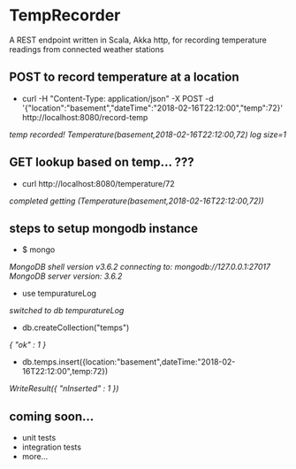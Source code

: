 # TempRecorder
A REST endpoint written in Scala, Akka http, for recording temperature readings from connected weather stations

## POST to record temperature at a location
* curl -H "Content-Type: application/json" -X POST -d '{"location":"basement","dateTime":"2018-02-16T22:12:00","temp":72}' http://localhost:8080/record-temp

_temp recorded! Temperature(basement,2018-02-16T22:12:00,72) log size=1_

## GET lookup based on temp... ???
* curl http://localhost:8080/temperature/72

_completed getting (Temperature(basement,2018-02-16T22:12:00,72))_


## steps to setup mongodb instance
* $ mongo

_MongoDB shell version v3.6.2_
_connecting to: mongodb://127.0.0.1:27017_
_MongoDB server version: 3.6.2_


* use tempuratureLog

_switched to db tempuratureLog_

* db.createCollection("temps")

_{ "ok" : 1 }_

* db.temps.insert({location:"basement",dateTime:"2018-02-16T22:12:00",temp:72})

_WriteResult({ "nInserted" : 1 })_



## coming soon...
* unit tests
* integration tests
* more...